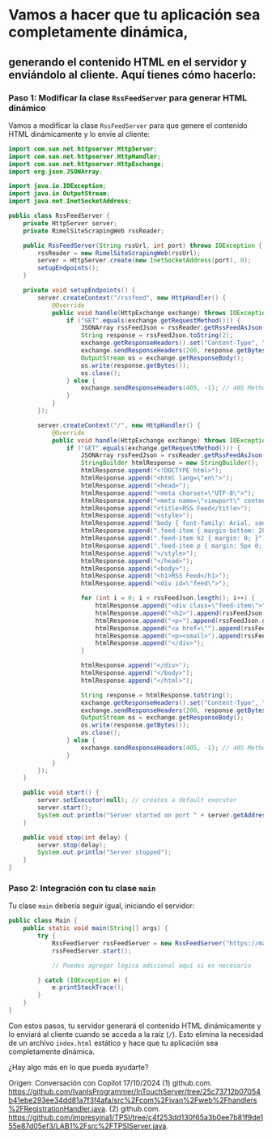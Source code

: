 # Vamos a hacer que tu aplicación sea completamente dinámica,

## generando el contenido HTML en el servidor y enviándolo al cliente. Aquí tienes cómo hacerlo:

### Paso 1: Modificar la clase `RssFeedServer` para generar HTML dinámico

Vamos a modificar la clase `RssFeedServer` para que genere el contenido HTML dinámicamente y lo envíe al cliente:

```java
import com.sun.net.httpserver.HttpServer;
import com.sun.net.httpserver.HttpHandler;
import com.sun.net.httpserver.HttpExchange;
import org.json.JSONArray;

import java.io.IOException;
import java.io.OutputStream;
import java.net.InetSocketAddress;

public class RssFeedServer {
    private HttpServer server;
    private RimelSiteScrapingWeb rssReader;

    public RssFeedServer(String rssUrl, int port) throws IOException {
        rssReader = new RimelSiteScrapingWeb(rssUrl);
        server = HttpServer.create(new InetSocketAddress(port), 0);
        setupEndpoints();
    }

    private void setupEndpoints() {
        server.createContext("/rssfeed", new HttpHandler() {
            @Override
            public void handle(HttpExchange exchange) throws IOException {
                if ("GET".equals(exchange.getRequestMethod())) {
                    JSONArray rssFeedJson = rssReader.getRssFeedAsJson();
                    String response = rssFeedJson.toString(2);
                    exchange.getResponseHeaders().set("Content-Type", "application/json");
                    exchange.sendResponseHeaders(200, response.getBytes().length);
                    OutputStream os = exchange.getResponseBody();
                    os.write(response.getBytes());
                    os.close();
                } else {
                    exchange.sendResponseHeaders(405, -1); // 405 Method Not Allowed
                }
            }
        });

        server.createContext("/", new HttpHandler() {
            @Override
            public void handle(HttpExchange exchange) throws IOException {
                if ("GET".equals(exchange.getRequestMethod())) {
                    JSONArray rssFeedJson = rssReader.getRssFeedAsJson();
                    StringBuilder htmlResponse = new StringBuilder();
                    htmlResponse.append("<!DOCTYPE html>");
                    htmlResponse.append("<html lang=\"en\">");
                    htmlResponse.append("<head>");
                    htmlResponse.append("<meta charset=\"UTF-8\">");
                    htmlResponse.append("<meta name=\"viewport\" content=\"width=device-width, initial-scale=1.0\">");
                    htmlResponse.append("<title>RSS Feed</title>");
                    htmlResponse.append("<style>");
                    htmlResponse.append("body { font-family: Arial, sans-serif; }");
                    htmlResponse.append(".feed-item { margin-bottom: 20px; }");
                    htmlResponse.append(".feed-item h2 { margin: 0; }");
                    htmlResponse.append(".feed-item p { margin: 5px 0; }");
                    htmlResponse.append("</style>");
                    htmlResponse.append("</head>");
                    htmlResponse.append("<body>");
                    htmlResponse.append("<h1>RSS Feed</h1>");
                    htmlResponse.append("<div id=\"feed\">");

                    for (int i = 0; i < rssFeedJson.length(); i++) {
                        htmlResponse.append("<div class=\"feed-item\">");
                        htmlResponse.append("<h2>").append(rssFeedJson.getJSONObject(i).getString("title")).append("</h2>");
                        htmlResponse.append("<p>").append(rssFeedJson.getJSONObject(i).getString("description")).append("</p>");
                        htmlResponse.append("<a href=\"").append(rssFeedJson.getJSONObject(i).getString("link")).append("\" target=\"_blank\">Read more</a>");
                        htmlResponse.append("<p><small>").append(rssFeedJson.getJSONObject(i).getString("pubDate")).append("</small></p>");
                        htmlResponse.append("</div>");
                    }

                    htmlResponse.append("</div>");
                    htmlResponse.append("</body>");
                    htmlResponse.append("</html>");

                    String response = htmlResponse.toString();
                    exchange.getResponseHeaders().set("Content-Type", "text/html");
                    exchange.sendResponseHeaders(200, response.getBytes().length);
                    OutputStream os = exchange.getResponseBody();
                    os.write(response.getBytes());
                    os.close();
                } else {
                    exchange.sendResponseHeaders(405, -1); // 405 Method Not Allowed
                }
            }
        });
    }

    public void start() {
        server.setExecutor(null); // creates a default executor
        server.start();
        System.out.println("Server started on port " + server.getAddress().getPort());
    }

    public void stop(int delay) {
        server.stop(delay);
        System.out.println("Server stopped");
    }
}
```

### Paso 2: Integración con tu clase `main`

Tu clase `main` debería seguir igual, iniciando el servidor:

```java
public class Main {
    public static void main(String[] args) {
        try {
            RssFeedServer rssFeedServer = new RssFeedServer("https://mascotasdezero.com/rss.php", 8000);
            rssFeedServer.start();

            // Puedes agregar lógica adicional aquí si es necesario

        } catch (IOException e) {
            e.printStackTrace();
        }
    }
}
```

Con estos pasos, tu servidor generará el contenido HTML dinámicamente y lo enviará al cliente cuando se acceda a la raíz (`/`). Esto elimina la necesidad de un archivo `index.html` estático y hace que tu aplicación sea completamente dinámica.

¿Hay algo más en lo que pueda ayudarte?

Origen: Conversación con Copilot 17/10/2024
(1) github.com. https://github.com/IvanIsProgrammer/InTouchServer/tree/25c73712b07054b41ebe293ee34dd81a7f3f4afa/src%2Fcom%2Fivan%2Fweb%2Fhandlers%2FRegistrationHandler.java.
(2) github.com. https://github.com/impresyjna1/TPSI/tree/c4f253dd130f65a3b0ee7b81f9de155e87d05ef3/LAB1%2Fsrc%2FTPSIServer.java.

